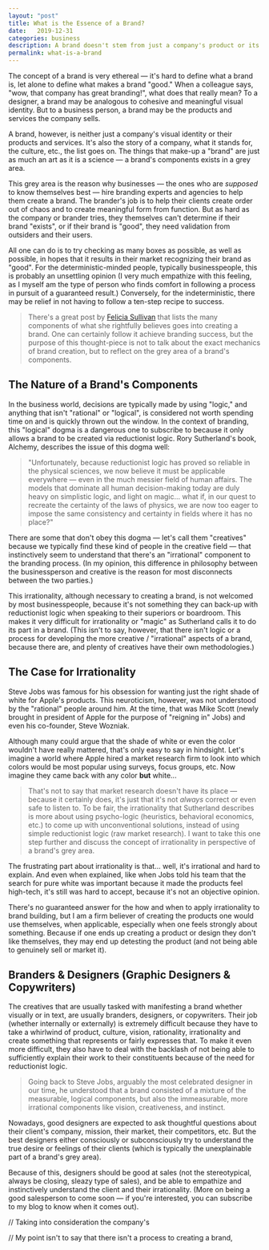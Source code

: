 ```yaml
---
layout: "post"
title: What is the Essence of a Brand?
date:   2019-12-31
categories: business
description: A brand doesn't stem from just a company's product or its design. On the contrary, a company's product and design are just expressions of a company's "brand."
permalink: what-is-a-brand
---
```


The concept of a brand is very ethereal — it's hard to define what a brand is, let alone to define what makes a brand "good." When a colleague says, "wow, that company has great branding!", what does that really mean? To a designer, a brand may be analogous to cohesive and meaningful visual identity. But to a business person, a brand may be the products and services the company sells.

A brand, however, is neither just a company's visual identity or their products and services. It's also the story of a company, what it stands for, the culture, etc., the list goes on. The things that make-up a "brand" are just as much an art as it is a science — a brand's components exists in a grey area.

This grey area is the reason why businesses — the ones who are _supposed_ to know themselves best — hire branding experts and agencies to help them create a brand. The brander's job is to help their clients create order out of chaos and to create meaningful form from function. But as hard as the company or brander tries, they themselves can't determine if their brand "exists", or if their brand is "good", they need validation from outsiders and their users.

All one can do is to try checking as many boxes as possible, as well as possible, in hopes that it results in their market recognizing their brand as "good". For the deterministic-minded people, typically businesspeople, this is probably an unsettling opinion (I very much empathize with this feeling, as I myself am the type of person who finds comfort in following a process in pursuit of a guaranteed result.) Conversely, for the indeterministic, there may be relief in not having to follow a ten-step recipe to success.

> There's a great post by [Felicia Sullivan](https://medium.com/s/how-to-build-a-brand/lets-talk-about-how-to-build-a-brand-543b2dfbc4f5) that lists the many components of what she rightfully believes goes into creating a brand. One can certainly follow it achieve branding success, but the purpose of this thought-piece is not to talk about the exact mechanics of brand creation, but to reflect on the grey area of a brand's components.

## The Nature of a Brand's Components

In the business world, decisions are typically made by using "logic," and anything that isn't "rational" or "logical", is considered not worth spending time on and is quickly thrown out the window. In the context of branding, this "logical" dogma is a dangerous one to subscribe to because it only allows a brand to be created via reductionist logic. Rory Sutherland's book, Alchemy, describes the issue of this dogma well:

> "Unfortunately, because reductionist logic has proved so reliable in the physical sciences, we now believe it must be applicable everywhere — even in the much messier field of human affairs. The models that dominate all human decision-making today are duly heavy on simplistic logic, and light on magic... what if, in our quest to recreate the certainty of the laws of physics, we are now too eager to impose the same consistency and certainty in fields where it has no place?"

There are some that don't obey this dogma — let's call them "creatives" because we typically find these kind of people in the creative field — that instinctively seem to understand that there's an "irrational" component to the branding process. (In my opinion, this difference in philosophy between the businessperson and creative is the reason for most disconnects between the two parties.)

This irrationality, although necessary to creating a brand, is not welcomed by most businesspeople, because it's not something they can back-up with reductionist logic when speaking to their superiors or boardroom. This makes it very difficult for irrationality or "magic" as Sutherland calls it to do its part in a brand. (This isn't to say, however, that there isn't logic or a process for developing the more creative / "irrational" aspects of a brand, because there are, and plenty of creatives have their own methodologies.)


## The Case for Irrationality

Steve Jobs was famous for his obsession for wanting just the right shade of white for Apple's products. This neuroticism, however, was not understood by the "rational" people around him. At the time, that was Mike Scott (newly brought in president of Apple for the purpose of "reigning in" Jobs) and even his co-founder, Steve Wozniak.

Although many could argue that the shade of white or even the color wouldn't have really mattered, that's only easy to say in hindsight. Let's imagine a world where Apple hired a market research firm to look into which colors would be most popular using surveys, focus groups, etc. Now imagine they came back with any color **but** white...

> That's not to say that market research doesn't have its place — because it certainly does, it's just that it's not _always_ correct or even safe to listen to. To be fair, the irrationality that Sutherland describes is more about using psycho-logic (heuristics, behavioral economics, etc.) to come up with unconventional solutions, instead of using simple reductionist logic (raw market research). I want to take this one step further and discuss the concept of irrationality in perspective of a brand's grey area.

The frustrating part about irrationality is that... well, it's irrational and hard to explain. And even when explained, like when Jobs told his team that the search for pure white was important because it made the products feel high-tech, it's still was hard to accept, because it's not an objective opinion.

There's no guaranteed answer for the how and when to apply irrationality to brand building, but I am a firm believer of creating the products one would use themselves, when applicable, especially when one feels strongly about something. Because if one ends up creating a product or design they don't like themselves, they may end up detesting the product (and not being able to genuinely sell or market it).

## Branders & Designers (Graphic Designers & Copywriters)

The creatives that are usually tasked with manifesting a brand whether visually or in text, are usually branders, designers, or copywriters. Their job (whether internally or externally) is extremely difficult because they have to take a whirlwind of product, culture, vision, rationality, irrationality and create something that represents or fairly expresses that. To make it even more difficult, they also have to deal with the backlash of not being able to sufficiently explain their work to their constituents because of the need for reductionist logic.

> Going back to Steve Jobs, arguably the most celebrated designer in our time, he understood that a brand consisted of a mixture of the measurable, logical components, but also the immeasurable, more irrational components like vision, creativeness, and instinct.

Nowadays, good designers are expected to ask thoughtful questions about their client's company, mission, their market, their competitors, etc. But the best designers either consciously or subconsciously try to understand the true desire or feelings of their clients (which is typically the unexplainable part of a brand's grey area).

Because of this, designers should be good at sales (not the stereotypical, always be closing, sleazy type of sales), and be able to empathize and instinctively understand the client and their irrationality. (More on being a good salesperson to come soon — if you're interested, you can subscribe to my blog to know when it comes out).



// Taking into consideration the company's

// My point isn't to say that there isn't a process to creating a brand,
